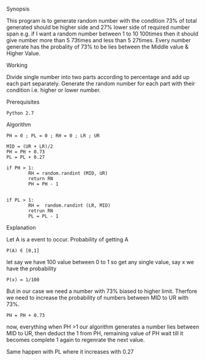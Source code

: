 Synopsis

This program is to generate random number with the condition 73% of total generated should be higher side and 27% lower side of required number span e.g.
if I want a random number between 1 to 10 100times then it should give number more than 5 73times and less than 5 27times.
Every number generate has the probality of 73% to be lies between the Middle value & Higher Value.

Working

Divide single number into two parts according to percentage and add up each part separately.
Generate the random number for each part with their condition i.e. higher or lower number. 

Prerequisites

	Python 2.7

Algorithm

	PH = 0 ; PL = 0 ; RH = 0 ; LR ; UR

	MID = (UR + LR)/2
	PH = PH + 0.73
	PL = PL + 0.27

	if PH > 1:
    		RH = random.randint (MID, UR)
    		return RN
    		PH = PH - 1


	if PL > 1:
    		RH =  random.randint (LR, MID)
    		retrun RN
    		PL = PL - 1


Explanation 

Let A is a event to occur. 
Probability of getting A

	P(A) Є [0,1]  

let say we have 100 value between 0 to 1  so get any single value, say x
we have the probability

	P(x) = 1/100

But in our case we need a number with 73% biased to higher limit.
Therfore we need to increase the probability of  numbers between MID to UR with 73%.

	PH = PH + 0.73
	
now, everything when PH >1 our algorithm generates a number lies between MID to UR, then deduct the 1 from PH, remaining value of PH wait till it becomes complete 1 again to regenrate the next value.

Same happen with PL where it increases with 0.27
